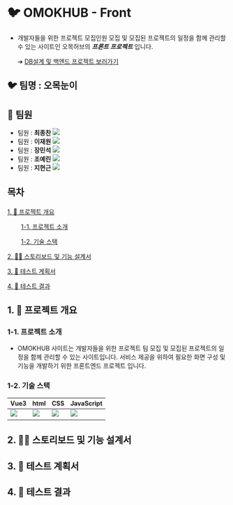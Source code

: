 # 🐦 OMOKHUB - Front

- 개발자들을 위한 프로젝트 모집인원 모집 및 모집된 프로젝트의 일정을 함께 관리할 수 있는 사이트인 오목허브의 ***프론트 프로젝트*** 입니다.

  ➔ <a href="https://github.com/beyond-sw-camp/be04-2nd-OmokNoonE-Omokhub">DB설계 및 백엔드 프로젝트 보러가기</a>

##  🐦 팀명 : 오목눈이

##  🙂 팀원

- 팀원 : **최종찬**
[<img src="https://img.shields.io/badge/Github-Link-181717?logo=Github">](https://github.com/CJC0512)
- 팀원 : **이재원**
[<img src="https://img.shields.io/badge/Github-Link-181717?logo=Github">](https://github.com/jlee38266)
- 팀원 : **장민석**
[<img src="https://img.shields.io/badge/Github-Link-181717?logo=Github">](https://github.com/ms1011)
- 팀원 : **조예린**
[<img src="https://img.shields.io/badge/Github-Link-181717?logo=Github">](https://github.com/orlzlL)
- 팀원 : **지현근**
[<img src="https://img.shields.io/badge/Github-Link-181717?logo=Github">](https://github.com/jihyeongeun)

## <p id="목차">목차</p>
<a href="#1">1. 📝 프로젝트 개요</a>

&nbsp;&nbsp;&nbsp;&nbsp;&nbsp;&nbsp;&nbsp;&nbsp;<a href="#1-1">1-1. 프로젝트 소개</a>

&nbsp;&nbsp;&nbsp;&nbsp;&nbsp;&nbsp;&nbsp;&nbsp;<a href="#1-2">1-2. 기술 스택</a>


<a href="#2">2. 🧑‍💻 스토리보드 및 기능 설계서</a>

<a href="#3"> 3. 📃 테스트 계획서</a>

<a href="#4">4. 📖 테스트 결과</a>






##  <p id="1">1. 📝 프로젝트 개요</p>

### <p id="1-1">1-1. 프로젝트 소개</p>

- OMOKHUB 사이트는 개발자들을 위한 프로젝트 팀 모집 및 모집된 프로젝트의 일정을 함께 관리할 수 있는 사이트입니다. 서비스 제공을 위하여 필요한 화면 구성 및 기능을 개발하기 위한 프론트엔드 프로젝트 입니다.




### <p id="1-2">1-2. 기술 스택</p>

|Vue3|html|CSS|JavaScript|
|---|---|---|---|
|<img src="https://github.com/beyond-sw-camp/be04-1st-4goda-vite/blob/main/PNG/Readme/da%23.png" height="150" />|<img src="https://github.com/beyond-sw-camp/be04-1st-4goda-vite/blob/main/PNG/Readme/ubuntu.png" height="150" />|<img src="https://github.com/beyond-sw-camp/be04-1st-4goda-vite/blob/main/PNG/Readme/mariadb.png" height="150" />|<img src="https://github.com/beyond-sw-camp/be04-2nd-OmokNoonE-Omokhub/blob/main/img/spring.jpg" height="150" />|<img src="https://github.com/OmokNoonE/OmokNoonE/blob/main/img/JPA.png" height="150" />|<img src="https://github.com/OmokNoonE/OmokNoonE/blob/main/img/mybatis.jpg" height="150" />



##  <p id="2">2. 🧑‍💻 스토리보드 및 기능 설계서</p>

##  <p id="3">3. 📃 테스트 계획서</p>

##  <p id="4">4. 📖 테스트 결과</p>
